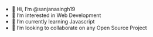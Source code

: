 - 👋 Hi, I’m @sanjanasingh19
- 👀 I’m interested in Web Development
- 🌱 I’m currently learning Javascript
- 💞️ I’m looking to collaborate on any Open Source Project

<!---
sanjanasingh19/sanjanasingh19 is a ✨ special ✨ repository because its `README.md` (this file) appears on your GitHub profile.
You can click the Preview link to take a look at your changes.
--->
